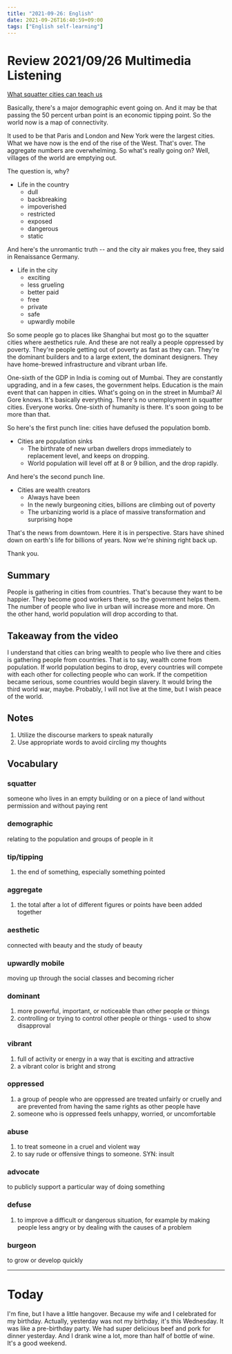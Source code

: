 ```yaml
---
title: "2021-09-26: English"
date: 2021-09-26T16:40:59+09:00
tags: ["English self-learning"]
---
```

# Review 2021/09/26 Multimedia Listening

[What squatter cities can teach us](https://www.ted.com/talks/stewart_brand_what_squatter_cities_can_teach_us?language=en)

Basically, there's a major demographic event going on.
And it may be that passing the 50 percent urban point is an economic tipping point.
So the world now is a map of connectivity.

It used to be that Paris and London and New York were the largest cities.
What we have now is the end of the rise of the West.
That's over.
The aggregate numbers are overwhelming.
So what's really going on?
Well, villages of the world are emptying out.

The question is, why?

* Life in the country
  - dull
  - backbreaking
  - impoverished
  - restricted
  - exposed
  - dangerous
  - static

And here's the unromantic truth -- and the city air makes you free,
they said in Renaissance Germany.

* Life in the city
  - exciting
  - less grueling
  - better paid
  - free
  - private
  - safe
  - upwardly mobile

So some people go to places like Shanghai but most go to the squatter cities where aesthetics rule.
And these are not really a people oppressed by poverty.
They're people getting out of poverty as fast as they can.
They're the dominant builders and to a large extent, the dominant designers.
They have home-brewed infrastructure and vibrant urban life.

One-sixth of the GDP in India is coming out of Mumbai.
They are constantly upgrading, and in a few cases, the government helps.
Education is the main event that can happen in cities.
What's going on in the street in Mumbai?
Al Gore knows. It's basically everything.
There's no unemployment in squatter cities.
Everyone works.
One-sixth of humanity is there.
It's soon going to be more than that.

So here's the first punch line: cities have defused the population bomb.

* Cities are population sinks
  - The birthrate of new urban dwellers drops immediately to replacement level, and keeps on dropping.
  - World population will level off at 8 or 9 billion, and the drop rapidly.

And here's the second punch line.

* Cities are wealth creators
  - Always have been
  - In the newly burgeoning cities, billions are climbing out of poverty
  - The urbanizing world is a place of massive transformation and surprising hope

That's the news from downtown.
Here it is in perspective.
Stars have shined down on earth's life for billions of years.
Now we're shining right back up.

Thank you.

## Summary
People is gathering in cities from countries.
That's because they want to be happier.
They become good workers there, so the government helps them.
The number of people who live in urban will increase more and more.
On the other hand, world population will drop according to that.

## Takeaway from the video
I understand that cities can bring wealth to people who live there and cities is gathering people from countries.
That is to say, wealth come from population.
If world population begins to drop, every countries will compete with each other for collecting people who can work.
If the competition became serious, some countries would begin slavery.
It would bring the third world war, maybe.
Probably, I will not live at the time, but I wish peace of the world.

## Notes
1. Utilize the discourse markers to speak naturally
2. Use appropriate words to avoid circling my thoughts

## Vocabulary

### squatter
someone who lives in an empty building or on a piece of land without permission and without paying rent

### demographic
relating to the population and groups of people in it

### tip/tipping
1. the end of something, especially something pointed

### aggregate
1. the total after a lot of different figures or points have been added together

### aesthetic
connected with beauty and the study of beauty

### upwardly mobile
moving up through the social classes and becoming richer

### dominant
1. more powerful, important, or noticeable than other people or things
2. controlling or trying to control other people or things - used to show disapproval

### vibrant
1. full of activity or energy in a way that is exciting and attractive
2. a vibrant color is bright and strong

### oppressed
1. a group of people who are oppressed are treated unfairly or cruelly and are prevented from having the same rights as other people have
2. someone who is oppressed feels unhappy, worried, or uncomfortable

### abuse
1. to treat someone in a cruel and violent way
3. to say rude or offensive things to someone. SYN: insult

### advocate
to publicly support a particular way of doing something

### defuse
1. to improve a difficult or dangerous situation, for example by making people less angry or by dealing with the causes of a problem

### burgeon
to grow or develop quickly

---

# Today

I'm fine, but I have a little hangover.
Because my wife and I celebrated for my birthday.
Actually, yesterday was not my birthday, it's this Wednesday.
It was like a pre-birthday party.
We had super delicious beef and pork for dinner yesterday.
And I drank wine a lot, more than half of bottle of wine.
It's a good weekend.
